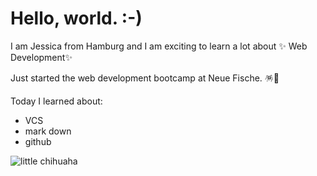 # Hello, world. :-) 
I am Jessica from Hamburg and I am exciting to learn a lot about ✨ Web Development✨

Just started the web development bootcamp at Neue Fische. 🪅🪩 

Today I learned about:

- VCS
- mark down
- github

![little chihuaha](https://media.giphy.com/media/mucJbtydzALRvRX5m5/giphy.gif)
  

<!---
jessicareinh/jessicareinh is a ✨ special ✨ repository because its `README.md` (this file) appears on your GitHub profile.
You can click the Preview link to take a look at your changes.
--->
